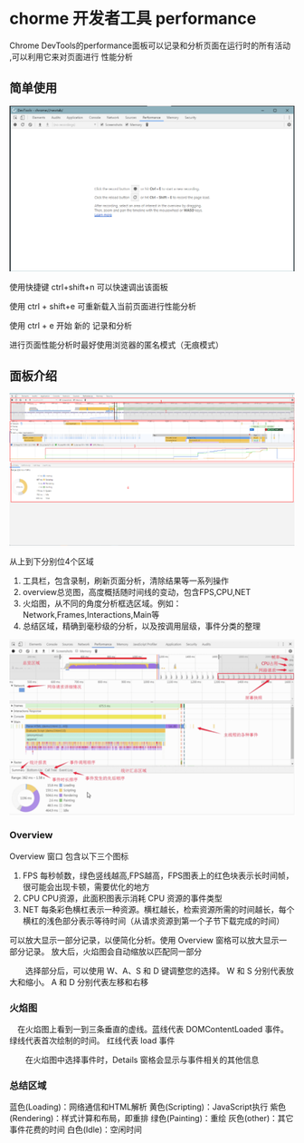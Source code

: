 # chorme 开发者工具 performance

 Chrome DevTools的performance面板可以记录和分析页面在运行时的所有活动 ,可以利用它来对页面进行 性能分析

## 简单使用

![1575341135852](../.vuepress/public/img/frontend/performance-01-01.png)

使用快捷键 ctrl+shift+n 可以快速调出该面板

使用 ctrl + shift+e 可重新载入当前页面进行性能分析

使用 ctrl + e 开始 新的 记录和分析

进行页面性能分析时最好使用浏览器的匿名模式（无痕模式）

## 面板介绍

![1575342026668](../.vuepress/public/img/1575342026668.png)

从上到下分别位4个区域

1. 工具栏，包含录制，刷新页面分析，清除结果等一系列操作
2. overview总览图，高度概括随时间线的变动，包含FPS,CPU,NET
3. 火焰图，从不同的角度分析框选区域。例如：Network,Frames,Interactions,Main等
4. 总结区域，精确到毫秒级的分析，以及按调用层级，事件分类的整理

 ![技术分享图片](../.vuepress/public/img/frontend/performance-01-02.png) 

###  Overview 

 Overview  窗口 包含以下三个图标

1. FPS 每秒帧数，绿色竖线越高,FPS越高，FPS图表上的红色块表示长时间帧，很可能会出现卡顿，需要优化的地方
2. CPU CPU资源，此面积图表示消耗 CPU 资源的事件类型
3. NET 每条彩色横杠表示一种资源。横杠越长，检索资源所需的时间越长，每个横杠的浅色部分表示等待时间（从请求资源到第一个子节下载完成的时间）

可以放大显示一部分记录，以便简化分析。使用 Overview 窗格可以放大显示一部分记录。 放大后，火焰图会自动缩放以匹配同一部分

　　选择部分后，可以使用 W、A、S 和 D 键调整您的选择。 W 和 S 分别代表放大和缩小。 A 和 D 分别代表左移和右移

### 火焰图

　在火焰图上看到一到三条垂直的虚线。蓝线代表 DOMContentLoaded 事件。 绿线代表首次绘制的时间。 红线代表 load 事件

　　在火焰图中选择事件时，Details 窗格会显示与事件相关的其他信息

###  总结区域 

蓝色(Loading)：网络通信和HTML解析
黄色(Scripting)：JavaScript执行
紫色(Rendering)：样式计算和布局，即重排
绿色(Painting)：重绘
灰色(other)：其它事件花费的时间
白色(Idle)：空闲时间 

